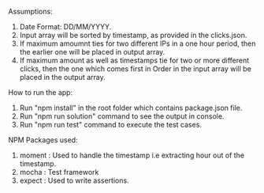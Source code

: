 Assumptions:

1. Date Format: DD/MM/YYYY.
2. Input array will be sorted by timestamp, as provided in the clicks.json.
3. If maximum amoumnt ties for two different IPs in a one hour period, then the earlier one will be placed in output array.
4. If maximum amount as well as timestamps tie for two or more different clicks, then the one which comes first in Order in the input array will be placed in the output array.

How to run the app:

1. Run "npm install" in the root folder which contains package.json file.
2. Run "npm run solution" command to see the output in console.
3. Run "npm run test" command to execute the test cases.


NPM Packages used:

1. moment : Used to handle the timestamp i.e extracting hour out of the timestamp.
2. mocha  : Test framework
3. expect : Used to write assertions.

